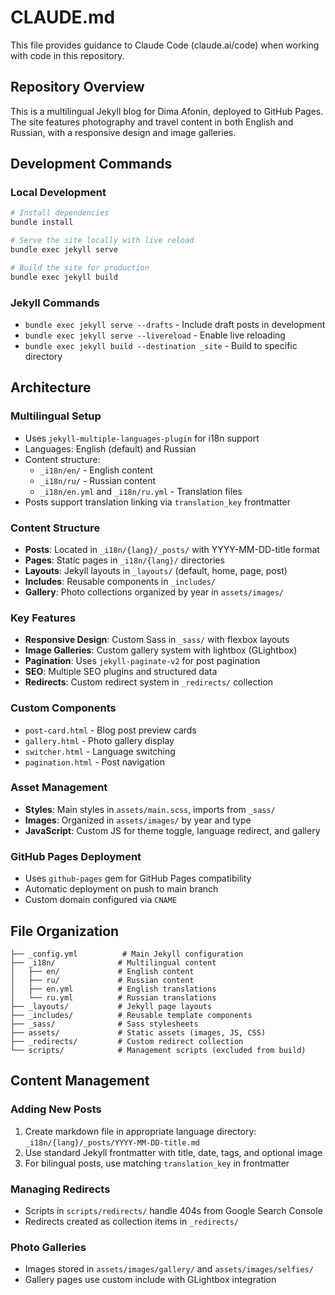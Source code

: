 # CLAUDE.md

This file provides guidance to Claude Code (claude.ai/code) when working with code in this repository.

## Repository Overview

This is a multilingual Jekyll blog for Dima Afonin, deployed to GitHub Pages. The site features photography and travel content in both English and Russian, with a responsive design and image galleries.

## Development Commands

### Local Development
```bash
# Install dependencies
bundle install

# Serve the site locally with live reload
bundle exec jekyll serve

# Build the site for production
bundle exec jekyll build
```

### Jekyll Commands
- `bundle exec jekyll serve --drafts` - Include draft posts in development
- `bundle exec jekyll serve --livereload` - Enable live reloading
- `bundle exec jekyll build --destination _site` - Build to specific directory

## Architecture

### Multilingual Setup
- Uses `jekyll-multiple-languages-plugin` for i18n support
- Languages: English (default) and Russian
- Content structure:
  - `_i18n/en/` - English content
  - `_i18n/ru/` - Russian content  
  - `_i18n/en.yml` and `_i18n/ru.yml` - Translation files
- Posts support translation linking via `translation_key` frontmatter

### Content Structure
- **Posts**: Located in `_i18n/{lang}/_posts/` with YYYY-MM-DD-title format
- **Pages**: Static pages in `_i18n/{lang}/` directories
- **Layouts**: Jekyll layouts in `_layouts/` (default, home, page, post)
- **Includes**: Reusable components in `_includes/`
- **Gallery**: Photo collections organized by year in `assets/images/`

### Key Features
- **Responsive Design**: Custom Sass in `_sass/` with flexbox layouts
- **Image Galleries**: Custom gallery system with lightbox (GLightbox)
- **Pagination**: Uses `jekyll-paginate-v2` for post pagination
- **SEO**: Multiple SEO plugins and structured data
- **Redirects**: Custom redirect system in `_redirects/` collection

### Custom Components
- `post-card.html` - Blog post preview cards
- `gallery.html` - Photo gallery display
- `switcher.html` - Language switching
- `pagination.html` - Post navigation

### Asset Management
- **Styles**: Main styles in `assets/main.scss`, imports from `_sass/`
- **Images**: Organized in `assets/images/` by year and type
- **JavaScript**: Custom JS for theme toggle, language redirect, and gallery

### GitHub Pages Deployment
- Uses `github-pages` gem for GitHub Pages compatibility
- Automatic deployment on push to main branch
- Custom domain configured via `CNAME`

## File Organization

```
├── _config.yml          # Main Jekyll configuration
├── _i18n/              # Multilingual content
│   ├── en/             # English content
│   ├── ru/             # Russian content
│   ├── en.yml          # English translations
│   └── ru.yml          # Russian translations
├── _layouts/           # Jekyll page layouts
├── _includes/          # Reusable template components
├── _sass/              # Sass stylesheets
├── assets/             # Static assets (images, JS, CSS)
├── _redirects/         # Custom redirect collection
└── scripts/            # Management scripts (excluded from build)
```

## Content Management

### Adding New Posts
1. Create markdown file in appropriate language directory: `_i18n/{lang}/_posts/YYYY-MM-DD-title.md`
2. Use standard Jekyll frontmatter with title, date, tags, and optional image
3. For bilingual posts, use matching `translation_key` in frontmatter

### Managing Redirects
- Scripts in `scripts/redirects/` handle 404s from Google Search Console
- Redirects created as collection items in `_redirects/`

### Photo Galleries  
- Images stored in `assets/images/gallery/` and `assets/images/selfies/`
- Gallery pages use custom include with GLightbox integration